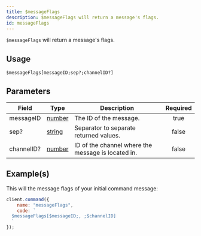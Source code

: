 ```yaml
---
title: $messageFlags
description: $messageFlags will return a message's flags.
id: messageFlags
---
```


`$messageFlags` will return a message's flags.

## Usage

```aoi
$messageFlags[messageID;sep?;channelID?]
```

## Parameters

| Field      | Type                                                                                              | Description                                        | Required |
| ---------- | ------------------------------------------------------------------------------------------------- | -------------------------------------------------- | :------: |
| messageID  | [number](https://developer.mozilla.org/en-US/docs/Web/JavaScript/Reference/Global_Objects/Number) | The ID of the message.                             |   true   |
| sep?       | [string](https://developer.mozilla.org/en-US/docs/Web/JavaScript/Reference/Global_Objects/String) | Separator to separate returned values.             |  false   |
| channelID? | [number](https://developer.mozilla.org/en-US/docs/Web/JavaScript/Reference/Global_Objects/Number) | ID of the channel where the message is located in. |  false   |

## Example(s)

This will the message flags of your initial command message:

```javascript
client.command({
    name: "messageFlags",
    code: `
  $messageFlags[$messageID;, ;$channelID]
  `
});
```

